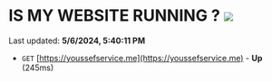 # IS MY WEBSITE RUNNING ? [![](https://img.shields.io/static/v1?label=Sponsor&message=%E2%9D%A4&logo=GitHub&color=%23fe8e86)](https://github.com/sponsors/<username>)

Last updated: **5/6/2024, 5:40:11 PM**

- `GET` [https://youssefservice.me](https://youssefservice.me) - **Up** (245ms)
